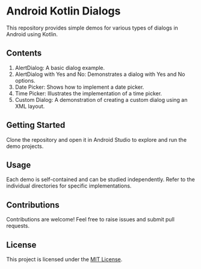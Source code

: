 # Android Kotlin Dialogs

This repository provides simple demos for various types of dialogs in Android using Kotlin.

## Contents

1. AlertDialog: A basic dialog example.
2. AlertDialog with Yes and No: Demonstrates a dialog with Yes and No options.
3. Date Picker: Shows how to implement a date picker.
4. Time Picker: Illustrates the implementation of a time picker.
5. Custom Dialog: A demonstration of creating a custom dialog using an XML layout.

## Getting Started

Clone the repository and open it in Android Studio to explore and run the demo projects.

## Usage

Each demo is self-contained and can be studied independently. Refer to the individual directories for specific implementations.

## Contributions

Contributions are welcome! Feel free to raise issues and submit pull requests.

## License

This project is licensed under the [MIT License](https://opensource.org/licenses/MIT).
